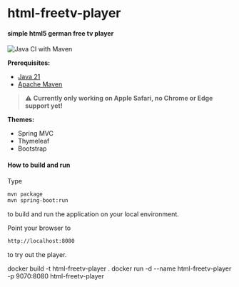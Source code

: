 # html-freetv-player
#### simple html5 german free tv player

![Java CI with Maven](https://github.com/ksbrwsk/html-freetv-player/workflows/Java%20CI%20with%20Maven/badge.svg)

**Prerequisites:**
* [Java 21](https://openjdk.net/)
* [Apache Maven](https:http://maven.apache.org/)

> ⚠️ **Currently only working on Apple Safari, no Chrome or Edge support yet!**

**Themes:**
* Spring MVC
* Thymeleaf
* Bootstrap

#### How to build and run
Type
```bash
mvn package
mvn spring-boot:run
```
to build and run the application on your local environment.

Point your browser to
```bash
http://localhost:8080
```
to try out the player.

docker build -t html-freetv-player .
docker run -d --name html-freetv-player -p 9070:8080 html-freetv-player
